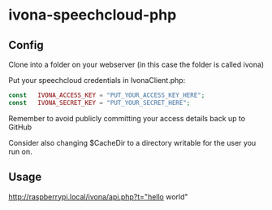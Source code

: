 # ivona-speechcloud-php

## Config

Clone into a folder on your webserver (in this case the folder is called ivona)

Put your speechcloud credentials in IvonaClient.php:

```php
const   IVONA_ACCESS_KEY = "PUT_YOUR_ACCESS_KEY_HERE";
const   IVONA_SECRET_KEY = "PUT_YOUR_SECRET_HERE";
```

Remember to avoid publicly committing your access details back up to GitHub

Consider also changing $CacheDir to a directory writable for the user you run on.

## Usage

http://raspberrypi.local/ivona/api.php?t="hello world"

